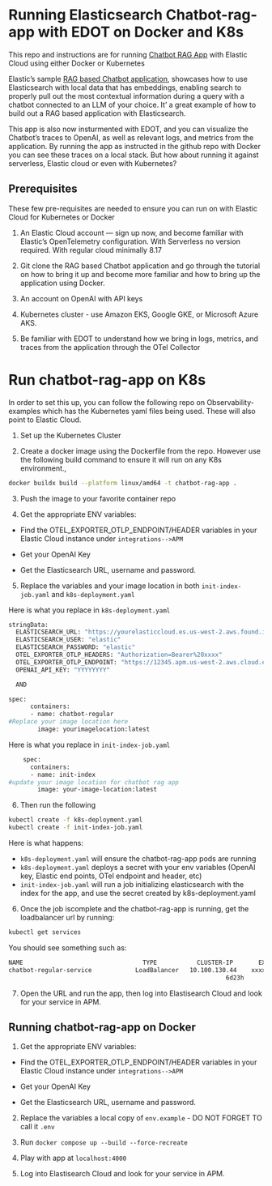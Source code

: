 # Running Elasticsearch Chatbot-rag-app with EDOT on Docker and K8s

This repo and instructions are for running [Chatbot RAG App](https://github.com/elastic/elasticsearch-labs/tree/main/example-apps/chatbot-rag-app) with Elastic Cloud using either Docker or Kubernetes

Elastic’s sample [RAG based Chatbot application](https://github.com/elastic/elasticsearch-labs/tree/main/example-apps/chatbot-rag-app), showcases how to use Elasticsearch with local data that has embeddings, enabling search to properly pull out the most contextual information during a query with a chatbot connected to an LLM of your choice.  It’ a great example of how to build out a RAG based application with Elasticsearch. 

This app is also now insturmented with EDOT, and you can visualize the Chatbot’s traces to OpenAI, as well as relevant logs, and metrics from the application. By running the app as instructed in the github repo with Docker you can see these traces on a local stack. But how about running it against serverless, Elastic cloud or even with Kubernetes?

## Prerequisites

These few pre-requisites are needed to ensure you can run on with Elastic Cloud for Kubernetes or Docker

1. An Elastic Cloud account — sign up now, and become familiar with Elastic’s OpenTelemetry configuration. With Serverless no version required. With regular cloud minimally 8.17

2. Git clone the RAG based Chatbot application and go through the tutorial on how to bring it up and become more familiar and how to bring up the application using Docker.

3. An account on OpenAI with API keys

4. Kubernetes cluster - use Amazon EKS, Google GKE, or Microsoft Azure AKS.

5. Be familiar with EDOT to understand how we bring in logs, metrics, and traces from the application through the OTel Collector


# Run chatbot-rag-app on K8s

In order to set this up, you can follow the following repo on Observability-examples which has the Kubernetes yaml files being used. These will also point to Elastic Cloud.


1. Set up the Kubernetes Cluster

2. Create a docker image using the Dockerfile from the repo. However use the following build command to ensure it will run on any K8s environment.,

```bash
docker buildx build --platform linux/amd64 -t chatbot-rag-app .
```

3. Push the image to your favorite container repo

4. Get the appropriate ENV variables:

- Find the OTEL_EXPORTER_OTLP\_ENDPOINT/HEADER variables in your Elastic Cloud instance under `integrations-->APM` 

- Get your OpenAI Key

- Get the Elasticsearch URL, username and password.

5. Replace the variables and your image location in both `init-index-job.yaml` and `k8s-deployment.yaml`


Here is what you replace in `k8s-deployment.yaml`

```bash
stringData:
  ELASTICSEARCH_URL: "https://yourelasticcloud.es.us-west-2.aws.found.io"
  ELASTICSEARCH_USER: "elastic"
  ELASTICSEARCH_PASSWORD: "elastic"
  OTEL_EXPORTER_OTLP_HEADERS: "Authorization=Bearer%20xxxx"
  OTEL_EXPORTER_OTLP_ENDPOINT: "https://12345.apm.us-west-2.aws.cloud.es.io:443"
  OPENAI_API_KEY: "YYYYYYYY"

  AND

spec:
      containers:
      - name: chatbot-regular
#Replace your image location here
        image: yourimagelocation:latest
```
Here is what you replace in `init-index-job.yaml`

```bash
    spec:
      containers:
      - name: init-index
#update your image location for chatbot rag app
        image: your-image-location:latest
```

6. Then run the following

```bash
kubectl create -f k8s-deployment.yaml
kubectl create -f init-index-job.yaml
```

Here is what happens:

- `k8s-deployment.yaml` will ensure the chatbot-rag-app pods are running
-  `k8s-deployment.yaml` deploys a secret with your env variables (OpenAI key, Elastic end points, OTel endpoint and header, etc)
-  `init-index-job.yaml` will run a job initializing elasticsearch with the index for the app, and use the secret created by k8s-deployment.yaml

6. Once the job iscomplete and the chatbot-rag-app is running, get the loadbalancer url by running:

```bash
kubectl get services
```

You should see something such as:
```bash
NAME                                 TYPE           CLUSTER-IP       EXTERNAL-IP                                                               PORT(S)                                                                     AGE
chatbot-regular-service            LoadBalancer   10.100.130.44    xxxxxxxxx-1515488226.us-west-2.elb.amazonaws.com   80:30748/TCP    
                                                            6d23h
```

7. Open the URL and run the app, then log into Elastisearch Cloud and look for your service in APM.


## Running chatbot-rag-app on Docker

1. Get the appropriate ENV variables:

- Find the OTEL_EXPORTER_OTLP\_ENDPOINT/HEADER variables in your Elastic Cloud instance under `integrations-->APM` 

- Get your OpenAI Key

- Get the Elasticsearch URL, username and password.

2. Replace the variables a local copy of `env.example` - DO NOT FORGET TO call it `.env`

3. Run `docker compose up --build --force-recreate`

4. Play with app at `localhost:4000`

5. Log into Elastisearch Cloud and look for your service in APM.

